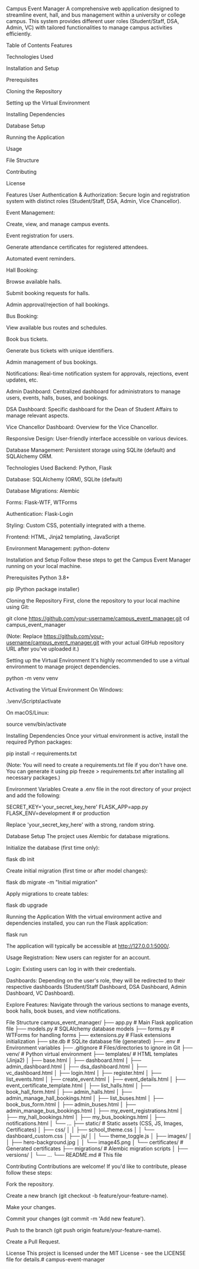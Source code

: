 Campus Event Manager
A comprehensive web application designed to streamline event, hall, and bus management within a university or college campus. This system provides different user roles (Student/Staff, DSA, Admin, VC) with tailored functionalities to manage campus activities efficiently.

Table of Contents
Features

Technologies Used

Installation and Setup

Prerequisites

Cloning the Repository

Setting up the Virtual Environment

Installing Dependencies

Database Setup

Running the Application

Usage

File Structure

Contributing

License

Features
User Authentication & Authorization: Secure login and registration system with distinct roles (Student/Staff, DSA, Admin, Vice Chancellor).

Event Management:

Create, view, and manage campus events.

Event registration for users.

Generate attendance certificates for registered attendees.

Automated event reminders.

Hall Booking:

Browse available halls.

Submit booking requests for halls.

Admin approval/rejection of hall bookings.

Bus Booking:

View available bus routes and schedules.

Book bus tickets.

Generate bus tickets with unique identifiers.

Admin management of bus bookings.

Notifications: Real-time notification system for approvals, rejections, event updates, etc.

Admin Dashboard: Centralized dashboard for administrators to manage users, events, halls, buses, and bookings.

DSA Dashboard: Specific dashboard for the Dean of Student Affairs to manage relevant aspects.

Vice Chancellor Dashboard: Overview for the Vice Chancellor.

Responsive Design: User-friendly interface accessible on various devices.

Database Management: Persistent storage using SQLite (default) and SQLAlchemy ORM.

Technologies Used
Backend: Python, Flask

Database: SQLAlchemy (ORM), SQLite (default)

Database Migrations: Alembic

Forms: Flask-WTF, WTForms

Authentication: Flask-Login

Styling: Custom CSS, potentially integrated with a theme.

Frontend: HTML, Jinja2 templating, JavaScript

Environment Management: python-dotenv

Installation and Setup
Follow these steps to get the Campus Event Manager running on your local machine.

Prerequisites
Python 3.8+

pip (Python package installer)

Cloning the Repository
First, clone the repository to your local machine using Git:

git clone https://github.com/your-username/campus_event_manager.git
cd campus_event_manager

(Note: Replace https://github.com/your-username/campus_event_manager.git with your actual GitHub repository URL after you've uploaded it.)

Setting up the Virtual Environment
It's highly recommended to use a virtual environment to manage project dependencies.

python -m venv venv

Activating the Virtual Environment
On Windows:

.\venv\Scripts\activate

On macOS/Linux:

source venv/bin/activate

Installing Dependencies
Once your virtual environment is active, install the required Python packages:

pip install -r requirements.txt

(Note: You will need to create a requirements.txt file if you don't have one. You can generate it using pip freeze > requirements.txt after installing all necessary packages.)

Environment Variables
Create a .env file in the root directory of your project and add the following:

SECRET_KEY='your_secret_key_here'
FLASK_APP=app.py
FLASK_ENV=development # or production

Replace 'your_secret_key_here' with a strong, random string.

Database Setup
The project uses Alembic for database migrations.

Initialize the database (first time only):

flask db init

Create initial migration (first time or after model changes):

flask db migrate -m "Initial migration"

Apply migrations to create tables:

flask db upgrade

Running the Application
With the virtual environment active and dependencies installed, you can run the Flask application:

flask run

The application will typically be accessible at http://127.0.0.1:5000/.

Usage
Registration: New users can register for an account.

Login: Existing users can log in with their credentials.

Dashboards: Depending on the user's role, they will be redirected to their respective dashboards (Student/Staff Dashboard, DSA Dashboard, Admin Dashboard, VC Dashboard).

Explore Features: Navigate through the various sections to manage events, book halls, book buses, and view notifications.

File Structure
campus_event_manager/
├── app.py                  # Main Flask application file
├── models.py               # SQLAlchemy database models
├── forms.py                # WTForms for handling forms
├── extensions.py           # Flask extensions initialization
├── site.db                 # SQLite database file (generated)
├── .env                    # Environment variables
├── .gitignore              # Files/directories to ignore in Git
├── venv/                   # Python virtual environment
├── templates/              # HTML templates (Jinja2)
│   ├── base.html
│   ├── dashboard.html
│   ├── admin_dashboard.html
│   ├── dsa_dashboard.html
│   ├── vc_dashboard.html
│   ├── login.html
│   ├── register.html
│   ├── list_events.html
│   ├── create_event.html
│   ├── event_details.html
│   ├── event_certificate_template.html
│   ├── list_halls.html
│   ├── book_hall_form.html
│   ├── admin_halls.html
│   ├── admin_manage_hall_bookings.html
│   ├── list_buses.html
│   ├── book_bus_form.html
│   ├── admin_buses.html
│   ├── admin_manage_bus_bookings.html
│   ├── my_event_registrations.html
│   ├── my_hall_bookings.html
│   ├── my_bus_bookings.html
│   ├── notifications.html
│   └── ...
├── static/                 # Static assets (CSS, JS, Images, Certificates)
│   ├── css/
│   │   ├── school_theme.css
│   │   └── dashboard_custom.css
│   ├── js/
│   │   └── theme_toggle.js
│   ├── images/
│   │   ├── hero-background.jpg
│   │   └── image45.png
│   └── certificates/       # Generated certificates
├── migrations/             # Alembic migration scripts
│   ├── versions/
│   └── ...
└── README.md               # This file

Contributing
Contributions are welcome! If you'd like to contribute, please follow these steps:

Fork the repository.

Create a new branch (git checkout -b feature/your-feature-name).

Make your changes.

Commit your changes (git commit -m 'Add new feature').

Push to the branch (git push origin feature/your-feature-name).

Create a Pull Request.

License
This project is licensed under the MIT License - see the LICENSE file for details.# campus-event-manager

